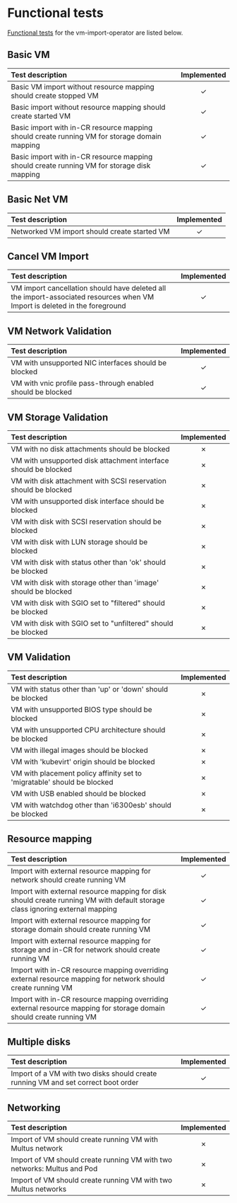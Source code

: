 # Functional tests

[Functional tests](/tests) for the vm-import-operator are listed below.

## Basic VM
| Test description | Implemented |
| :---------------- | :-----------: |
| Basic VM import without resource mapping should create stopped VM | &check; |
| Basic import without resource mapping should create started VM | &check; |
| Basic import with in-CR resource mapping should create running VM for storage domain mapping | &check; |
| Basic import with in-CR resource mapping should create running VM for storage disk mapping | &check; |

## Basic Net VM
| Test description | Implemented |
| :---------------- | :-----------: |
| Networked VM import should create started VM | &check; |

## Cancel VM Import
| Test description | Implemented |
| :---------------- | :-----------: |
| VM import cancellation should have deleted all the import-associated resources when VM Import is deleted in the foreground | &check; |

## VM Network Validation
| Test description | Implemented |
| :---------------- | :-----------: |
| VM with unsupported NIC interfaces should be blocked | &check; |
| VM with vnic profile pass-through enabled should be blocked | &check; |

## VM Storage Validation
| Test description | Implemented |
| :---------------- | :-----------: |
| VM with no disk attachments should be blocked | &cross; |
| VM with unsupported disk attachment interface should be blocked | &cross; |
| VM with disk attachment with SCSI reservation should be blocked | &cross; |
| VM with unsupported disk interface should be blocked | &cross; |
| VM with disk with SCSI reservation should be blocked | &cross; |
| VM with disk with LUN storage should be blocked | &cross; |
| VM with disk with status other than 'ok' should be blocked | &cross; |
| VM with disk with storage other than 'image' should be blocked | &cross; |
| VM with disk with SGIO set to "filtered" should be blocked | &cross; |
| VM with disk with SGIO set to "unfiltered" should be blocked | &cross; |

## VM Validation
| Test description | Implemented |
| :---------------- | :---------: |
| VM with status other than 'up' or 'down' should be blocked | &cross; |
| VM with unsupported BIOS type should be blocked | &cross; |
| VM with unsupported CPU architecture should be blocked | &cross; |
| VM with illegal images should be blocked | &cross; |
| VM with 'kubevirt' origin should be blocked | &cross; |
| VM with placement policy affinity set to 'migratable' should be blocked | &cross; |
| VM with USB enabled should be blocked | &cross; |
| VM with watchdog other than 'i6300esb' should be blocked | &cross; |

## Resource mapping
| Test description | Implemented |
| :---------------- | :---------: |
| Import with external resource mapping for network should create running VM | &check; |
| Import with external resource mapping for disk should create running VM with default storage class ignoring external mapping | &check; |
| Import with external resource mapping for storage domain should create running VM | &check; |
| Import with external resource mapping for storage and in-CR for network should create running VM | &check; |
| Import with in-CR resource mapping overriding external resource mapping for network should create running VM | &check; |
| Import with in-CR resource mapping overriding external resource mapping for storage domain should create running VM | &check; |

## Multiple disks
| Test description | Implemented |
| :---------------- | :---------: |
| Import of a VM with two disks should create running VM and set correct boot order | &check; |

## Networking
| Test description | Implemented |
| :---------------- | :---------: |
| Import of VM should create running VM with Multus network | &cross; |
| Import of VM should create running VM with two networks: Multus and Pod | &cross; |
| Import of VM should create running VM with two Multus networks | &cross; |
